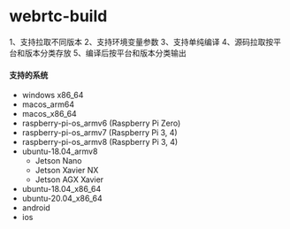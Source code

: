 # webrtc-build

1、支持拉取不同版本
2、支持环境变量参数
3、支持单纯编译
4、源码拉取按平台和版本分类存放
5、编译后按平台和版本分类输出

#### 支持的系统
- windows x86_64
- macos_arm64
- macos_x86_64
- raspberry-pi-os_armv6 (Raspberry Pi Zero)
- raspberry-pi-os_armv7 (Raspberry Pi 3, 4)
- raspberry-pi-os_armv8 (Raspberry Pi 3, 4)
- ubuntu-18.04_armv8
    - Jetson Nano
    - Jetson Xavier NX
    - Jetson AGX Xavier
- ubuntu-18.04_x86_64
- ubuntu-20.04_x86_64
- android
- ios
